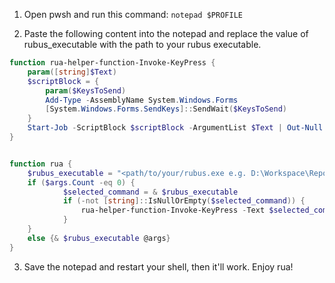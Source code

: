 1. Open pwsh and run this command: `notepad $PROFILE`  

2. Paste the following content into the notepad and replace the value of rubus_executable with the path to your rubus executable.
```powershell
function rua-helper-function-Invoke-KeyPress {
    param([string]$Text)
    $scriptBlock = {
        param($KeysToSend)
        Add-Type -AssemblyName System.Windows.Forms 
        [System.Windows.Forms.SendKeys]::SendWait($KeysToSend)
    }
    Start-Job -ScriptBlock $scriptBlock -ArgumentList $Text | Out-Null
}


function rua {
    $rubus_executable = "<path/to/your/rubus.exe e.g. D:\Workspace\Repos\rubus\target\debug\rubus.exe>"
    if ($args.Count -eq 0) {
            $selected_command = & $rubus_executable
            if (-not [string]::IsNullOrEmpty($selected_command)) {
                rua-helper-function-Invoke-KeyPress -Text $selected_command
            }
    }
    else {& $rubus_executable @args}
}
```

3. Save the notepad and restart your shell, then it'll work. Enjoy rua!